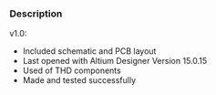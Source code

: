 ### Description

v1.0:
- Included schematic and PCB layout
- Last opened with Altium Designer Version 15.0.15
- Used of THD components
- Made and tested successfully